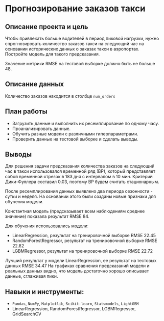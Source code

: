 #  Прогнозирование заказов такси

## Описание проекта и цель

Чтобы привлекать больше водителей в период пиковой нагрузки, нужно спрогнозировать количество заказов такси на следующий час на основании исторических данных о заказах такси в аэропортах. Постройте модель для такого предсказания.

Значение метрики RMSE на тестовой выборке должно быть не больше 48.

## Описание данных

Количество заказов находится в столбце `num_orders`

## План работы

 - Загрузить данные и выполнить их ресемплирование по одному часу.
 - Проанализировать данные.
 - Обучить разные модели с различными гиперпараметрами. 
 - Проверить данные на тестовой выборке и сделать выводы.

## Выводы

Для решения задачи предсказания количества заказов на следующий час в такси использовался временной ряд (ВР), который представляет собой временной отрезок в 183 дня с интервалом в 10 мин. Критерий Дики-Фуллера составил 0.03, поэтому ВР будем считать стационарным.

После ресемплирования данных выявлено два периода сезонности - сутки и неделя. На основании этого были созданы новые признаки для обучения модели.

Константная модель (предсказывает всем наблюдениям среднее значение) показала результат RMSE 84.

Для обучения использовались модели:
 - LinearRegression, результат на тренировочной выборке RMSE 22.45
 - RandomForestRegressor, результат на тренировочной выборке RMSE 22.82
 - LGBMRegressor, результат на тренировочной выборке RMSE 22.72  
 
Лучший результат у модели LinearRegression, ее результат на тестовых данных RMSE 34.47
На графиках сравнения предсказаний модели и реальных данных видно, что модель достаточно хорошо описывает данные, сглаживая пики.

## Навыки и инструменты:

 - `Pandas`, `NumPy`, `Matplotlib`, `Scikit-learn`, `Statsmodels`, `LightGBM`    
 - LinearRegression, RandomForestRegressor, LGBMRegressor, GridSearchCV